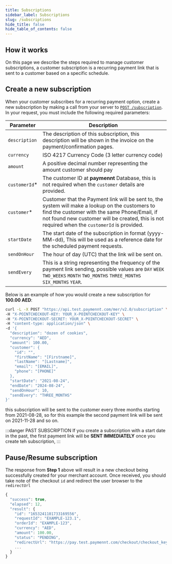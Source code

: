 ```yaml
---
title: Subscriptions
sidebar_label: Subscriptions
slug: /subscriptions
hide_title: false
hide_table_of_contents: false
---
```


## How it works

On this page we describe the steps required to manage customer subscriptions, a customer subscription is a recurring payment link that is sent to a customer based on a specific schedule.

## Create a new subscription

When your customer subscribes for a recurring payment option, create a new subscription by making a call from your server to <a href="/api/#operation/create-subscription" target="_blank">`POST /subscription`</a>. In your request, you must include the following required parameters:

| **Parameter**  | **Description**                                                                                                                                                                                                                                   |
| -------------- | ------------------------------------------------------------------------------------------------------------------------------------------------------------------------------------------------------------------------------------------------- |
| `description`  | The description of this subscription, this description will be shown in the invoice on the payment/confirmation pages.                                                                                                                            |
| `currency`     | ISO 4217 Currency Code (3 letter currency code)                                                                                                                                                                                                   |
| `amount`       | A positive decimal number representing the amount customer should pay                                                                                                                                                                             |
| `customerId`\* | The customer ID at **paymennt** Database, this is not required when the `customer` details are provided.                                                                                                                                          |
| `customer`\*   | Customer that the Payment link will be sent to, the system will make a lookup on the customers to find the customer with the same Phone/Email, if not found new customer will be created, this is not required when the `customerId` is provided. |
| `startDate`    | The start date of the subscription in format (yyyy-MM-dd), This will be used as a reference date for the scheduled payment requests.                                                                                                              |
| `sendOnHour`   | The hour of day (UTC) that the link wil be sent on.                                                                                                                                                                                               |
| `sendEvery`    | This is a string representing the frequency of the payment link sending, possible values are `DAY` `WEEK` `TWO_WEEKS` `MONTH` `TWO_MONTHS` `THREE_MONTHS` `SIX_MONTHS` `YEAR`.                                                                    |

Below is an example of how you would create a new subscription for **100.00 AED**:

```bash title="curl"
curl -L -X POST "https://api.test.paymennt.com/mer/v2.0/subscription" \
-H "X-POINTCHECKOUT-KEY: YOUR_X-POINTCHECKOUT-KEY" \
-H "X-POINTCHECKOUT-SECRET: YOUR_X-POINTCHECKOUT-SECRET" \
-H "content-type: application/json" \
-d '{
  "description": "dozen of cookies",
  "currency": "AED",
  "amount": 100.00,
  "customer": {
    "id": "",
    "firstName": "[Firstname]",
    "lastName": "[Lastname]",
    "email": "[EMAIL]",
    "phone": "[PHONE]"
  },
  "startDate": "2021-08-24",
  "endDate": "2024-08-24",
  "sendOnHour": 10,
  "sendEvery": "THREE_MONTHS"
}'
```

this subscription will be sent to the customer every three months starting from 2021-08-28, so for this example the second payment link will be sent on 2021-11-28 and so on.

:::danger PAST SUBSCRIPTION
If you create a subscription with a start date in the past, the first payment link will be **SENT IMMEDIATELY** once you create teh subscription,
:::

## Pause/Resume subscription

The response from **Step 1** above will result in a new checkout being successfully created for your merchant account. Once received, you should take note of the checkout `id` and redirect the user browser to the `redirectUrl`

```jsx title="200 Response"
{
  "success": true,
  "elapsed": 12,
  "result": {
    "id": "1653241101733169556",
    "requestId": "EXAMPLE-123.1",
    "orderId": "EXAMPLE-123",
    "currency": "AED",
    "amount": 100.00,
    "status": "PENDING",
    "redirectUrl": "https://pay.test.paymennt.com/checkout/checkout_key",
    ...
  }
}
```
